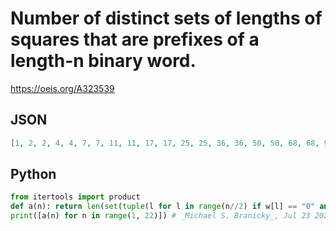 # Number of distinct sets of lengths of squares that are prefixes of a length\-n binary word\.
https://oeis.org/A323539
## JSON
```JSON
[1, 2, 2, 4, 4, 7, 7, 11, 11, 17, 17, 25, 25, 36, 36, 50, 50, 68, 68, 90, 90, 121, 121, 154, 154, 200, 200, 256, 256, 319, 319, 395, 395, 494, 494, 599, 599]
```
## Python
```Python
from itertools import product
def a(n): return len(set(tuple(l for l in range(n//2) if w[l] == "0" and w[:l] == w[l+1:2*l+1]) for w in product("01", repeat=n-1)))
print([a(n) for n in range(1, 22)]) # _Michael S. Branicky_, Jul 23 2022
```
